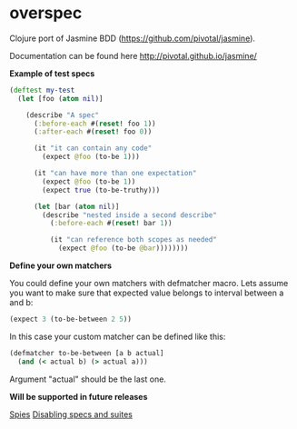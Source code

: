 overspec
========

Clojure port of Jasmine BDD (https://github.com/pivotal/jasmine).

Documentation can be found here http://pivotal.github.io/jasmine/

**Example of test specs**

```clojure
(deftest my-test
  (let [foo (atom nil)]

    (describe "A spec"
      (:before-each #(reset! foo 1))
      (:after-each #(reset! foo 0))

      (it "it can contain any code"
        (expect @foo (to-be 1)))

      (it "can have more than one expectation"
        (expect @foo (to-be 1))
        (expect true (to-be-truthy)))

      (let [bar (atom nil)]
        (describe "nested inside a second describe"
          (:before-each #(reset! bar 1))

          (it "can reference both scopes as needed"
            (expect @foo (to-be @bar))))))))
```

**Define your own matchers**

You could define your own matchers with defmatcher macro. Lets assume you want to make sure that expected value belongs to interval between a and b:

```clojure
(expect 3 (to-be-between 2 5))
```

In this case your custom matcher can be defined like this:
```clojure
(defmatcher to-be-between [a b actual]
  (and (< actual b) (> actual a)))
```

Argument "actual" should be the last one.

**Will be supported in future releases**

[Spies](http://pivotal.github.io/jasmine/#section-Spies)
[Disabling specs and suites](http://pivotal.github.io/jasmine/#section-Disabling_Specs_and_Suites)